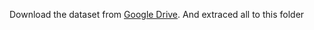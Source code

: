 Download the dataset from [Google Drive](https://drive.google.com/drive/folders/1ze6mcyi2UtaXNDfPuPo-EgmPdvsCYGe3?usp=drive_link). And extraced all to this folder
